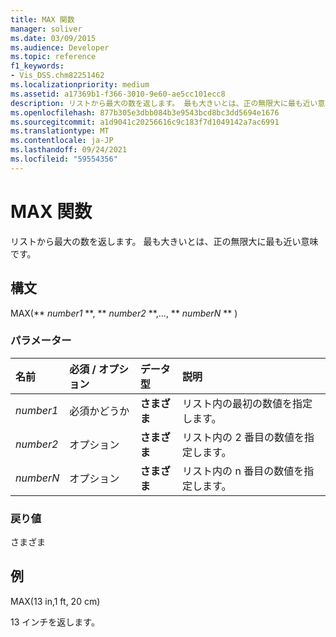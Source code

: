 ```yaml
---
title: MAX 関数
manager: soliver
ms.date: 03/09/2015
ms.audience: Developer
ms.topic: reference
f1_keywords:
- Vis_DSS.chm82251462
ms.localizationpriority: medium
ms.assetid: a17369b1-f366-3010-9e60-ae5cc101ecc8
description: リストから最大の数を返します。 最も大きいとは、正の無限大に最も近い意味です。
ms.openlocfilehash: 877b305e3dbb084b3e9543bcd8bc3dd5694e1676
ms.sourcegitcommit: a1d9041c20256616c9c183f7d1049142a7ac6991
ms.translationtype: MT
ms.contentlocale: ja-JP
ms.lasthandoff: 09/24/2021
ms.locfileid: "59554356"
---
```

# <a name="max-function"></a>MAX 関数

リストから最大の数を返します。 最も大きいとは、正の無限大に最も近い意味です。
  
## <a name="syntax"></a>構文

MAX(** *number1* **, ** *number2* **,..., ** *numberN* ** ) 
  
### <a name="parameters"></a>パラメーター

|**名前**|**必須 / オプション**|**データ型**|**説明**|
|:-----|:-----|:-----|:-----|
| _number1_ <br/> |必須かどうか  <br/> |**さまざま** <br/> |リスト内の最初の数値を指定します。  <br/> |
| _number2_ <br/> |オプション  <br/> |**さまざま** <br/> | リスト内の 2 番目の数値を指定します。  <br/> |
| _numberN_ <br/> |オプション  <br/> |**さまざま** <br/> |リスト内の n 番目の数値を指定します。  <br/> |
   
### <a name="return-value"></a>戻り値

さまざま
  
## <a name="example"></a>例

MAX(13 in,1 ft, 20 cm) 
  
13 インチを返します。 
  

